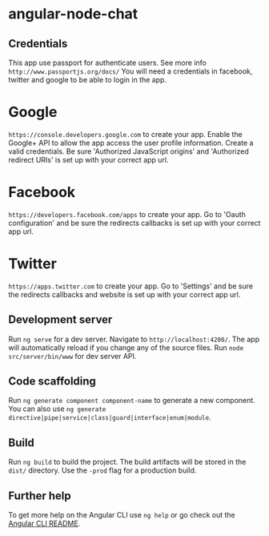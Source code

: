 # angular-node-chat

## Credentials
This app use passport for authenticate users. See more info `http://www.passportjs.org/docs/`
You will need a credentials in facebook, twitter and google to be able to login in the app.

# Google
`https://console.developers.google.com` to create your app. Enable the Google+ API to allow the app access the user profile information.
Create a valid credentials. Be sure 'Authorized JavaScript origins' and 'Authorized redirect URIs' is set up with your correct app url.

# Facebook
`https://developers.facebook.com/apps` to create your app.
Go to 'Oauth configuration' and be sure the redirects callbacks is set up with your correct app url.

# Twitter
`https://apps.twitter.com` to create your app.
Go to 'Settings' and be sure the redirects callbacks and website is set up with your correct app url.


## Development server

Run `ng serve` for a dev server. Navigate to `http://localhost:4200/`. The app will automatically reload if you change any of the source files.
Run `node src/server/bin/www` for dev server API.

## Code scaffolding

Run `ng generate component component-name` to generate a new component. You can also use `ng generate directive|pipe|service|class|guard|interface|enum|module`.

## Build

Run `ng build` to build the project. The build artifacts will be stored in the `dist/` directory. Use the `-prod` flag for a production build.

## Further help

To get more help on the Angular CLI use `ng help` or go check out the [Angular CLI README](https://github.com/angular/angular-cli/blob/master/README.md).
